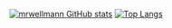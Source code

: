 [![mrwellmann GitHub stats](https://github-readme-stats.vercel.app/api?username=mrwellmann&theme=prussian&show_icons=true&count_private=true)](https://github.com/mrwellmann/github-readme-stats)
[![Top Langs](https://github-readme-stats.vercel.app/api/top-langs/?username=mrwellmann)](https://github.com/mrwellmann/github-readme-stats)


<!--
### Hi there 👋
**mrwellmann/mrwellmann** is a ✨ _special_ ✨ repository because its `README.md` (this file) appears on your GitHub profile.

Here are some ideas to get you started:

- 🔭 I’m currently working on ...
- 🌱 I’m currently learning ...
- 👯 I’m looking to collaborate on ...
- 🤔 I’m looking for help with ...
- 💬 Ask me about ...
- 📫 How to reach me: ...
- 😄 Pronouns: ...
- ⚡ Fun fact: ...
-->
